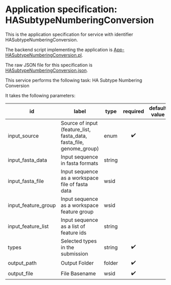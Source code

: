 
# Application specification: HASubtypeNumberingConversion

This is the application specification for service with identifier HASubtypeNumberingConversion.

The backend script implementing the application is [App-HASubtypeNumberingConversion.pl](../service-scripts/App-HASubtypeNumberingConversion.pl).

The raw JSON file for this specification is [HASubtypeNumberingConversion.json](HASubtypeNumberingConversion.json).

This service performs the following task:   HA Subtype Numbering Conversion

It takes the following parameters:

| id | label | type | required | default value |
| -- | ----- | ---- | :------: | ------------ |
| input_source | Source of input (feature_list, fasta_data, fasta_file, genome_group) | enum  | :heavy_check_mark: |  |
| input_fasta_data | Input sequence in fasta formats | string  |  |  |
| input_fasta_file | Input sequence as a workspace file of fasta data | wsid  |  |  |
| input_feature_group | Input sequence as a workspace feature group | wsid  |  |  |
| input_feature_list | Input sequence as a list of feature ids | string  |  |  |
| types | Selected types in the submission | string  | :heavy_check_mark: |  |
| output_path | Output Folder | folder  | :heavy_check_mark: |  |
| output_file | File Basename | wsid  | :heavy_check_mark: |  |

